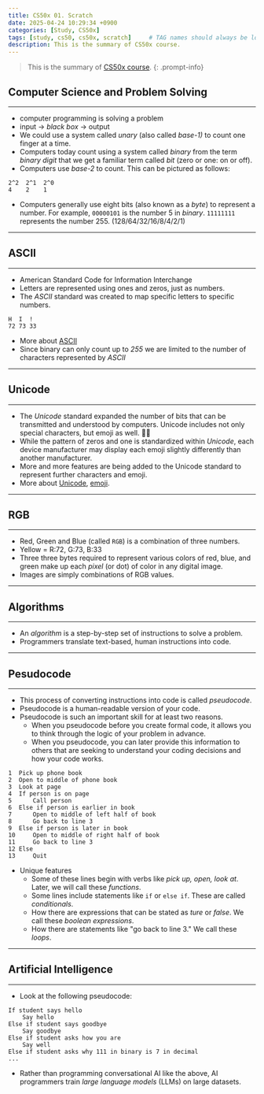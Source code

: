 ```yaml
---
title: CS50x 01. Scratch
date: 2025-04-24 10:29:34 +0900
categories: [Study, CS50x]
tags: [study, cs50, cs50x, scratch]     # TAG names should always be lowercase
description: This is the summary of CS50x course.
---
```


> This is the summary of [CS50x course](https://cs50.harvard.edu/x/2025/).
{: .prompt-info}

## Computer Science and Problem Solving

---

- computer programming is solving a problem
- input -> *black box* -> output
- We could use a system called *unary* (also called *base-1)* to count one finger at a time.
- Computers today count using a system called *binary* from the term *binary digit* that
  we get a familiar term called *bit* (zero or one: on or off).
- Computers use *base-2* to count. This can be pictured as follows:
```Text
2^2  2^1  2^0
4    2    1
```
- Computers generally use eight bits (also known as a *byte*) to represent a number. 
  For example, `00000101` is the number 5 in *binary*. `11111111` represents the number 255. 
  (128/64/32/16/8/4/2/1)

---

## ASCII

---

- American Standard Code for Information Interchange
- Letters are represented using ones and zeros, just as numbers.
- The *ASCII* standard was created to map specific letters to specific numbers.
```Text
H  I  !
72 73 33
```
- More about [ASCII](https://en.wikipedia.org/wiki/ASCII)
- Since binary can only count up to *255* we are limited to the number of characters represented by *ASCII*

---

## Unicode

---

- The *Unicode* standard expanded the number of bits that can be transmitted and understood by computers.
  Unicode includes not only special characters, but emoji as well. 🤣😒
- While the pattern of zeros and one is standardized within *Unicode*,
  each device manufacturer may display each emoji slightly differently than another manufacturer.
- More and more features are being added to the Unicode standard to represent further characters and emoji.
- More about [Unicode](https://en.wikipedia.org/wiki/Unicode), [emoji](https://en.wikipedia.org/wiki/Emoji).

---

## RGB

---

- Red, Green and Blue (called `RGB`) is a combination of three numbers.
- Yellow = R:72, G:73, B:33
- Three three bytes required to represent various colors of red, blue, and green
  make up each *pixel* (or dot) of color in any digital image. 
- Images are simply combinations of RGB values.

---

## Algorithms

---

- An *algorithm* is a step-by-step set of instructions to solve a problem.
- Programmers translate text-based, human instructions into code.

---

## Pesudocode

---

- This process of converting instructions into code is called *pseudocode*.
- Pseudocode is a human-readable version of your code.
- Pseudocode is such an important skill for at least two reasons.
	- When you pseudocode before you create formal code,
  it allows you to think through the logic of your problem in advance.
	- When you pseudocode, you can later provide this information to others
  that are seeking to understand your coding decisions and how your code works.
```Pseudocode
1  Pick up phone book
2  Open to middle of phone book
3  Look at page
4  If person is on page
5      Call person
6  Else if person is earlier in book
7      Open to middle of left half of book
8      Go back to line 3
9  Else if person is later in book
10     Open to middle of right half of book
11     Go back to line 3
12 Else
13     Quit
```
- Unique features
	- Some of these lines begin with verbs like *pick up, open, look at*. Later, we will call these *functions*.
	- Some lines include statements like `if` or `else if`. These are called *conditionals*.
	- How there are expressions that can be stated as *ture* or *false*. We call these *boolean expressions*.
	- How there are statements like "go back to line 3." We call these *loops*.

---

## Artificial Intelligence

---

- Look at the following pseudocode:
```Pseudocode
If student says hello
    Say hello
Else if student says goodbye
    Say goodbye 
Else if student asks how you are
    Say well
Else if student asks why 111 in binary is 7 in decimal
...
```
- Rather than programming conversational AI like the above, 
  AI programmers train *large language models* (LLMs) on large datasets.